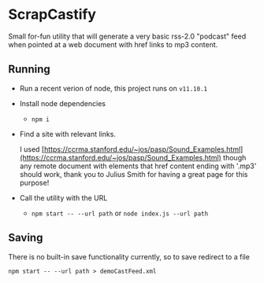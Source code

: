 # ScrapCastify
Small for-fun utility that will generate a very basic rss-2.0 "podcast" feed when pointed at a web document with href links to mp3 content.

## Running
* Run a recent verion of node, this project runs on `v11.10.1`
* Install node dependencies
  * `npm i`
* Find a site with relevant links.

  I used [https://ccrma.stanford.edu/~jos/pasp/Sound_Examples.html](https://ccrma.stanford.edu/~jos/pasp/Sound_Examples.html) though any remote document with elements that href content ending with '.mp3' should work, thank you to Julius Smith for having a great page for this purpose!
* Call the utility with the URL
  * `npm start -- --url path` or `node index.js --url path`

## Saving
There is no built-in save functionality currently, so to save redirect to a file

`npm start -- --url path > demoCastFeed.xml`